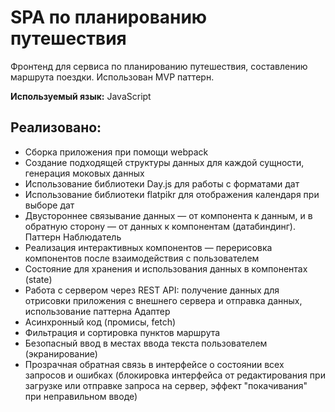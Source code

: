 # SPA по планированию путешествия
Фронтенд для сервиса по планированию путешествия, составлению маршрута поездки. Использован MVP паттерн.

**Используемый язык:** JavaScript

## Реализовано:
- Сборка приложения при помощи webpack
- Создание подходящей структуры данных для каждой сущности, генерация моковых данных
- Использование библиотеки Day.js для работы с форматами дат
- Использование библиотеки flatpikr для отображения календаря при выборе дат
- Двустороннее связывание данных — от компонента к данным, и в обратную сторону — от данных к компонентам (датабиндинг). Паттерн Наблюдатель
- Реализация интерактивных компонентов — перерисовка компонентов после взаимодействия с пользователем
- Состояние для хранения и использования данных в компонентах (state)
- Работа с сервером через REST API: получение данных для отрисовки приложения с внешнего сервера и отправка данных, использование паттерна Адаптер
- Асинхронный код (промисы, fetch)
- Фильтрация и сортировка пунктов маршрута
- Безопасный ввод в местах ввода текста пользователем (экранирование)
- Прозрачная обратная связь в интерфейсе о состоянии всех запросов и ошибках (блокировка интерфейса от редактирования при загрузке или отправке запроса на сервер, эффект "покачивания" при неправильном вводе)
